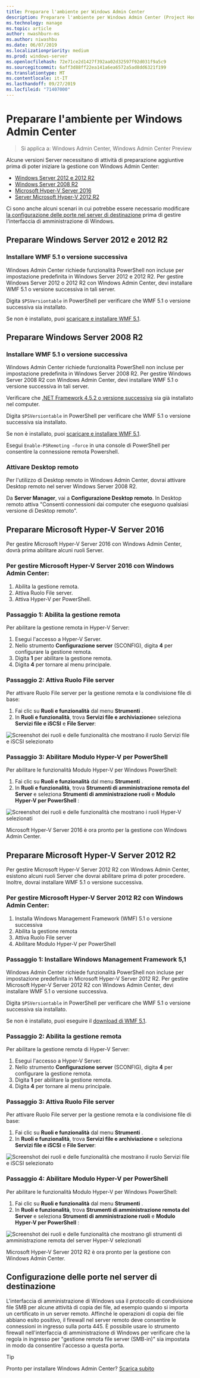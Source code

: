 ```yaml
---
title: Preparare l'ambiente per Windows Admin Center
description: Preparare l'ambiente per Windows Admin Center (Project Honolulu)
ms.technology: manage
ms.topic: article
author: nwashburn-ms
ms.author: niwashbu
ms.date: 06/07/2019
ms.localizationpriority: medium
ms.prod: windows-server
ms.openlocfilehash: 72e71ce2d1427f392aa02d32597f92d031f9a5c9
ms.sourcegitcommit: 6aff3d88ff22ea141a6ea6572a5ad8dd6321f199
ms.translationtype: MT
ms.contentlocale: it-IT
ms.lasthandoff: 09/27/2019
ms.locfileid: "71407000"
---
```

# <a name="prepare-your-environment-for-windows-admin-center"></a>Preparare l'ambiente per Windows Admin Center

> Si applica a: Windows Admin Center, Windows Admin Center Preview

Alcune versioni Server necessitano di attività di preparazione aggiuntive prima di poter iniziare la gestione con Windows Admin Center:

- [Windows Server 2012 e 2012 R2](#prepare-windows-server-2012-and-2012-r2)
- [Windows Server 2008 R2](#prepare-windows-server-2008-r2)
- [Microsoft Hyper-V Server 2016](#prepare-microsoft-hyper-v-server-2016)
- [Server Microsoft Hyper-V 2012 R2](#prepare-microsoft-hyper-v-server-2012-r2)

Ci sono anche alcuni scenari in cui potrebbe essere necessario modificare [la configurazione delle porte nel server di destinazione](#port-configuration-on-the-target-server) prima di gestire l'interfaccia di amministrazione di Windows.

## <a name="prepare-windows-server-2012-and-2012-r2"></a>Preparare Windows Server 2012 e 2012 R2

### <a name="install-wmf-version-51-or-higher"></a>Installare WMF 5.1 o versione successiva

Windows Admin Center richiede funzionalità PowerShell non incluse per impostazione predefinita in Windows Server 2012 e 2012 R2. Per gestire Windows Server 2012 o 2012 R2 con Windows Admin Center, devi installare WMF 5.1 o versione successiva in tali server.

Digita `$PSVersiontable` in PowerShell per verificare che WMF 5.1 o versione successiva sia installato.

Se non è installato, puoi [scaricare e installare WMF 5.1](https://docs.microsoft.com/powershell/wmf/setup/install-configure).

## <a name="prepare-windows-server-2008-r2"></a>Preparare Windows Server 2008 R2

### <a name="install-wmf-version-51-or-higher"></a>Installare WMF 5.1 o versione successiva

Windows Admin Center richiede funzionalità PowerShell non incluse per impostazione predefinita in Windows Server 2008 R2. Per gestire Windows Server 2008 R2 con Windows Admin Center, devi installare WMF 5.1 o versione successiva in tali server. 

Verificare che [.NET Framework 4.5.2 o versione successiva](https://docs.microsoft.com/dotnet/framework/install/on-windows-7) sia già installato nel computer.

Digita `$PSVersiontable` in PowerShell per verificare che WMF 5.1 o versione successiva sia installato.

Se non è installato, puoi [scaricare e installare WMF 5.1](https://docs.microsoft.com/powershell/wmf/setup/install-configure).

Esegui `Enable-PSRemoting –force` in una console di PowerShell per consentire la connessione remota Powershell. 

### <a name="enable-remote-desktop"></a>Attivare Desktop remoto

Per l'utilizzo di Desktop remoto in Windows Admin Center, dovrai attivare Desktop remoto nel server Windows Server 2008 R2.

Da **Server Manager**, vai a **Configurazione Desktop remoto**. In Desktop remoto attiva "Consenti connessioni dai computer che eseguono qualsiasi versione di Desktop remoto".

## <a name="prepare-microsoft-hyper-v-server-2016"></a>Preparare Microsoft Hyper-V Server 2016

Per gestire Microsoft Hyper-V Server 2016 con Windows Admin Center, dovrà prima abilitare alcuni ruoli Server.

### <a name="to-manage-microsoft-hyper-v-server-2016-with-windows-admin-center"></a>Per gestire Microsoft Hyper-V Server 2016 con Windows Admin Center:

1. Abilita la gestione remota.
2. Attiva Ruolo File server.
3. Attiva Hyper-V per PowerShell.

### <a name="step-1-enable-remote-management"></a>**Passaggio 1:** Abilita la gestione remota

Per abilitare la gestione remota in Hyper-V Server:

1. Esegui l'accesso a Hyper-V Server.
2. Nello strumento **Configurazione server** (SCONFIG), digita **4** per configurare la gestione remota.
3. Digita **1** per abilitare la gestione remota.
4. Digita **4** per tornare al menu principale.

### <a name="step-2-enable-file-server-role"></a>**Passaggio 2:** Attiva Ruolo File server

Per attivare Ruolo File server per la gestione remota e la condivisione file di base:

1. Fai clic su **Ruoli e funzionalità** dal menu **Strumenti** .
2. In **Ruoli e funzionalità**, trova **Servizi file e archiviazione**e seleziona **Servizi file e iSCSI** e **File Server**:

![Screenshot dei ruoli e delle funzionalità che mostrano il ruolo Servizi file e iSCSI selezionato](../media/prepare-environment/c6c30b812d96afcc1edcdb6f52f0e13c.png)

### <a name="step-3-enable-hyper-v-module-for-powershell"></a>**Passaggio 3:** Abilitare Modulo Hyper-V per PowerShell

Per abilitare le funzionalità Modulo Hyper-V per Windows PowerShell:

1. Fai clic su **Ruoli e funzionalità** dal menu **Strumenti** .
2. In **Ruoli e funzionalità**, trova **Strumenti di amministrazione remota del Server** e seleziona **Strumenti di amministrazione ruoli** e **Modulo Hyper-V per PowerShell** :

![Screenshot dei ruoli e delle funzionalità che mostrano i ruoli Hyper-V selezionati](../media/prepare-environment/7ab0999602b7083733525bd0c1ba2747.png)

Microsoft Hyper-V Server 2016 è ora pronto per la gestione con Windows Admin Center.

## <a name="prepare-microsoft-hyper-v-server-2012-r2"></a>Preparare Microsoft Hyper-V Server 2012 R2

Per gestire Microsoft Hyper-V Server 2012 R2 con Windows Admin Center, esistono alcuni ruoli Server che dovrai abilitare prima di poter procedere.  Inoltre, dovrai installare WMF 5.1 o versione successiva.

### <a name="to-manage-microsoft-hyper-v-server-2012-r2-with-windows-admin-center"></a>Per gestire Microsoft Hyper-V Server 2012 R2 con Windows Admin Center:

1. Installa Windows Management Framework (WMF) 5.1 o versione successiva
2. Abilita la gestione remota
3. Attiva Ruolo File server
4. Abilitare Modulo Hyper-V per PowerShell

### <a name="step-1-install-windows-management-framework-51"></a>Passaggio 1: Installare Windows Management Framework 5,1

Windows Admin Center richiede funzionalità PowerShell non incluse per impostazione predefinita in Microsoft Hyper-V Server 2012 R2. Per gestire Microsoft Hyper-V Server 2012 R2 con Windows Admin Center, devi installare WMF 5.1 o versione successiva.

Digita `$PSVersiontable` in PowerShell per verificare che WMF 5.1 o versione successiva sia installato. 

Se non è installato, puoi eseguire il [download di WMF 5.1](https://docs.microsoft.com/powershell/wmf/setup/install-configure).

### <a name="step-2-enable-remote-management"></a>Passaggio 2: Abilita la gestione remota

Per abilitare la gestione remota di Hyper-V Server:

1. Esegui l'accesso a Hyper-V Server.
2. Nello strumento **Configurazione server** (SCONFIG), digita **4** per configurare la gestione remota.
3. Digita **1** per abilitare la gestione remota.
4. Digita **4** per tornare al menu principale.

### <a name="step-3-enable-file-server-role"></a>Passaggio 3: Attiva Ruolo File server

Per attivare Ruolo File server per la gestione remota e la condivisione file di base:

1. Fai clic su **Ruoli e funzionalità** dal menu **Strumenti** .
2. In **Ruoli e funzionalità**, trova **Servizi file e archiviazione** e seleziona **Servizi file e iSCSI** e **File Server**:

![Screenshot dei ruoli e delle funzionalità che mostrano il ruolo Servizi file e iSCSI selezionato](../media/prepare-environment/c6c30b812d96afcc1edcdb6f52f0e13c.png)

### <a name="step-4-enable-hyper-v-module-for-powershell"></a>Passaggio 4: Abilitare Modulo Hyper-V per PowerShell

Per abilitare le funzionalità Modulo Hyper-V per Windows PowerShell:

1. Fai clic su **Ruoli e funzionalità** dal menu **Strumenti** .
2. In **Ruoli e funzionalità**, trova **Strumenti di amministrazione remota del Server** e seleziona **Strumenti di amministrazione ruoli** e **Modulo Hyper-V per PowerShell** :

![Screenshot dei ruoli e delle funzionalità che mostrano gli strumenti di amministrazione remota del server Hyper-V selezionati](../media/prepare-environment/7ab0999602b7083733525bd0c1ba2747.png)

Microsoft Hyper-V Server 2012 R2 è ora pronto per la gestione con Windows Admin Center.

## <a name="port-configuration-on-the-target-server"></a>Configurazione delle porte nel server di destinazione

L'interfaccia di amministrazione di Windows usa il protocollo di condivisione file SMB per alcune attività di copia dei file, ad esempio quando si importa un certificato in un server remoto. Affinché le operazioni di copia dei file abbiano esito positivo, il firewall nel server remoto deve consentire le connessioni in ingresso sulla porta 445.  È possibile usare lo strumento firewall nell'interfaccia di amministrazione di Windows per verificare che la regola in ingresso per "gestione remota file server (SMB-in)" sia impostata in modo da consentire l'accesso a questa porta.

> [!Tip]
> Pronto per installare Windows Admin Center? [Scarica subito](https://docs.microsoft.com/windows-server/manage/windows-admin-center/understand/windows-admin-center#download-now)
